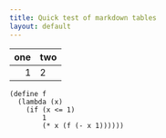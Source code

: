 ```yaml
---
title: Quick test of markdown tables
layout: default
---
```


| one | two |
|----:|:----|
| 1   | 2   |

```
(define f
  (lambda (x)
    (if (x <= 1)
        1
        (* x (f (- x 1))))))
```
